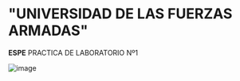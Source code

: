 # "UNIVERSIDAD DE LAS FUERZAS ARMADAS"
**ESPE**
PRACTICA DE LABORATORIO Nº1

![image](https://user-images.githubusercontent.com/116772918/200762591-a164d8db-c02e-4269-8bb4-0bc4c810d79f.png)



